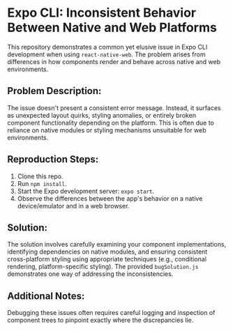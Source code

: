 # Expo CLI: Inconsistent Behavior Between Native and Web Platforms

This repository demonstrates a common yet elusive issue in Expo CLI development when using `react-native-web`. The problem arises from differences in how components render and behave across native and web environments.

## Problem Description:

The issue doesn't present a consistent error message. Instead, it surfaces as unexpected layout quirks, styling anomalies, or entirely broken component functionality depending on the platform.  This is often due to reliance on native modules or styling mechanisms unsuitable for web environments.

## Reproduction Steps:

1. Clone this repo.
2. Run `npm install`.
3. Start the Expo development server: `expo start`.
4. Observe the differences between the app's behavior on a native device/emulator and in a web browser.

## Solution:

The solution involves carefully examining your component implementations, identifying dependencies on native modules, and ensuring consistent cross-platform styling using appropriate techniques (e.g., conditional rendering, platform-specific styling).  The provided `bugSolution.js` demonstrates one way of addressing the inconsistencies.

## Additional Notes:

Debugging these issues often requires careful logging and inspection of component trees to pinpoint exactly where the discrepancies lie.